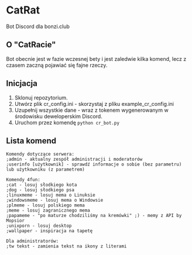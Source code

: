 # CatRat
Bot Discord dla bonzi.club

## O "CatRacie"
Bot obecnie jest w fazie wczesnej bety i jest zaledwie kilka komend, lecz z czasem zaczną pojawiać się fajne rzeczy. 

## Inicjacja
1. Sklonuj repozytorium.
2. Utwórz plik cr_config.ini - skorzystaj z pliku example_cr_config.ini
3. Uzupełnij wszystkie dane - wraz z tokenem wygenerowanym w środowisku deweloperskim Discord.
4. Uruchom przez komendę ```python cr_bot.py```

## Lista komend
```
Komendy dotyczące serwera:
;admin - aktualny zespół administracji i moderatorów
;userinfo [użytkownik] - sprawdź informacje o sobie (bez parametru) lub użytkowniku (z parametrem)
```

```
Komendy 4fun:
;cat - losuj słodkiego kota
;dog - losuj słodkiego psa
;linuxmeme - losuj mema o Linuksie
;windowsmeme - losuj mema o Windowsie
;plmeme - losuj polskiego mema
;meme - losuj zagranicznego mema
;papameme - "po maturze chodziliśmy na kremówki" ;) - memy z API by Mopsior
;unixporn - losuj desktop
;wallpaper - inspiracja na tapetę
```

```
Dla administratorów:
;tw tekst - zamienia tekst na ikony z literami
```
